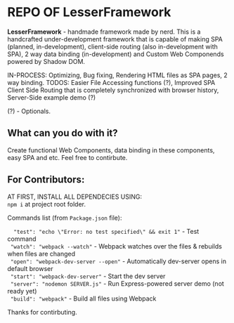 # REPO OF LesserFramework

**LesserFramework** - handmade framework made by nerd. This is a handcrafted under-development framework that is capable of making SPA (planned, in-development), client-side routing (also in-development with SPA), 2 way data binding (in-development) and Custom Web Componends powered by Shadow DOM.

IN-PROCESS: Optimizing, Bug fixing, Rendering HTML files as SPA pages, 2 way binding.
TODOS: Easier File Accessing functions (?), Improved SPA Client Side Routing that is completely synchronized with browser history, Server-Side example demo (?)

(?) - Optionals.

## What can you do with it?
Create functional Web Components, data binding in these components, easy SPA  and etc. Feel free to contirbute. <br />

## For Contributors:
AT FIRST, INSTALL ALL DEPENDECIES USING: <br />
``npm i`` at project root folder.

Commands list (from ``Package.json`` file):

``  "test": "echo \"Error: no test specified\" && exit 1"`` - Test command <br />
``  "watch": "webpack --watch" `` - Webpack watches over the files & rebuilds when files are changed <br />
``  "open": "webpack-dev-server --open" `` - Automatically dev-server opens in default browser <br />
``  "start": "webpack-dev-server" `` - Start the dev server <br />
``  "server": "nodemon SERVER.js" `` - Run Express-powered server demo (not ready yet) <br />
``  "build": "webpack" `` - Build all files using Webpack <br />

Thanks for contirbuting.
